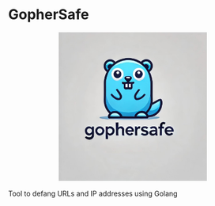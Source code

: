 # GopherSafe

<p align="center">
  <img src="./gophersafe.jpg" alt="logo" width="300" />
</p>

Tool to defang URLs and IP addresses using Golang
